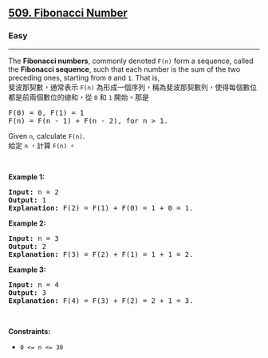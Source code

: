 <h2><a href="https://leetcode.com/problems/fibonacci-number/">509. Fibonacci Number</a></h2><h3>Easy</h3><hr><div><p data-immersive-translate-effect="1" data-immersive_translate_walked="f04b617b-62d7-41ed-ab2c-72cbefe0e36b">The <b data-immersive-translate-effect="1" data-immersive_translate_walked="f04b617b-62d7-41ed-ab2c-72cbefe0e36b">Fibonacci numbers</b>, commonly denoted <code data-immersive-translate-effect="1" data-immersive_translate_walked="f04b617b-62d7-41ed-ab2c-72cbefe0e36b">F(n)</code> form a sequence, called the <b data-immersive-translate-effect="1" data-immersive_translate_walked="f04b617b-62d7-41ed-ab2c-72cbefe0e36b">Fibonacci sequence</b>, such that each number is the sum of the two preceding ones, starting from <code data-immersive-translate-effect="1" data-immersive_translate_walked="f04b617b-62d7-41ed-ab2c-72cbefe0e36b">0</code> and <code data-immersive-translate-effect="1" data-immersive_translate_walked="f04b617b-62d7-41ed-ab2c-72cbefe0e36b">1</code>. That is,<font class="notranslate immersive-translate-target-wrapper" lang="zh-TW" data-immersive-translate-translation-element-mark="1"><br><font class="notranslate immersive-translate-target-translation-theme-none immersive-translate-target-translation-block-wrapper-theme-none immersive-translate-target-translation-block-wrapper" data-immersive-translate-translation-element-mark="1"><font class="notranslate immersive-translate-target-inner immersive-translate-target-translation-theme-none-inner" data-immersive-translate-translation-element-mark="1">斐波那契數，通常表示 <code data-immersive-translate-effect="1" data-immersive_translate_walked="f04b617b-62d7-41ed-ab2c-72cbefe0e36b">F(n)</code> 為形成一個序列，稱為斐波那契數列，使得每個數位都是前兩個數位的總和，從 <code data-immersive-translate-effect="1" data-immersive_translate_walked="f04b617b-62d7-41ed-ab2c-72cbefe0e36b">0</code> 和 <code data-immersive-translate-effect="1" data-immersive_translate_walked="f04b617b-62d7-41ed-ab2c-72cbefe0e36b">1</code> 開始。那是</font></font></font></p>

<pre>F(0) = 0, F(1) = 1
F(n) = F(n - 1) + F(n - 2), for n &gt; 1.
</pre>

<p data-immersive-translate-effect="1" data-immersive_translate_walked="f04b617b-62d7-41ed-ab2c-72cbefe0e36b">Given <code data-immersive-translate-effect="1" data-immersive_translate_walked="f04b617b-62d7-41ed-ab2c-72cbefe0e36b">n</code>, calculate <code data-immersive-translate-effect="1" data-immersive_translate_walked="f04b617b-62d7-41ed-ab2c-72cbefe0e36b">F(n)</code>.<font class="notranslate immersive-translate-target-wrapper" lang="zh-TW" data-immersive-translate-translation-element-mark="1"><br><font class="notranslate immersive-translate-target-translation-theme-none immersive-translate-target-translation-block-wrapper-theme-none immersive-translate-target-translation-block-wrapper" data-immersive-translate-translation-element-mark="1"><font class="notranslate immersive-translate-target-inner immersive-translate-target-translation-theme-none-inner" data-immersive-translate-translation-element-mark="1">給定 <code data-immersive-translate-effect="1" data-immersive_translate_walked="f04b617b-62d7-41ed-ab2c-72cbefe0e36b">n</code> ，計算 <code data-immersive-translate-effect="1" data-immersive_translate_walked="f04b617b-62d7-41ed-ab2c-72cbefe0e36b">F(n)</code> 。</font></font></font></p>

<p>&nbsp;</p>
<p><strong class="example">Example 1:</strong></p>

<pre><strong>Input:</strong> n = 2
<strong>Output:</strong> 1
<strong>Explanation:</strong> F(2) = F(1) + F(0) = 1 + 0 = 1.
</pre>

<p><strong class="example">Example 2:</strong></p>

<pre><strong>Input:</strong> n = 3
<strong>Output:</strong> 2
<strong>Explanation:</strong> F(3) = F(2) + F(1) = 1 + 1 = 2.
</pre>

<p><strong class="example">Example 3:</strong></p>

<pre><strong>Input:</strong> n = 4
<strong>Output:</strong> 3
<strong>Explanation:</strong> F(4) = F(3) + F(2) = 2 + 1 = 3.
</pre>

<p>&nbsp;</p>
<p><strong>Constraints:</strong></p>

<ul>
	<li><code>0 &lt;= n &lt;= 30</code></li>
</ul>
</div>